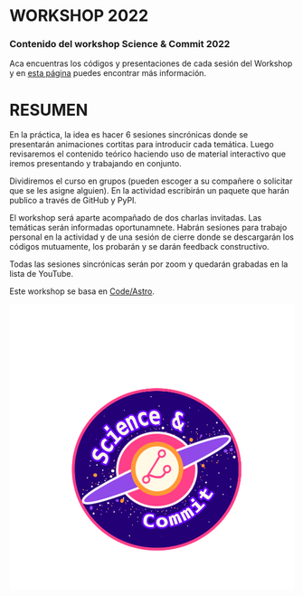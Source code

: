 # WORKSHOP 2022

### Contenido del workshop Science & Commit 2022

Aca encuentras los códigos y presentaciones de cada sesión del Workshop y en [esta página](https://science-and-commit.github.io) puedes encontrar más información.


# RESUMEN

En la práctica, la idea es hacer 6 sesiones sincrónicas donde se presentarán animaciones cortitas para introducir cada temática. Luego revisaremos el contenido teórico haciendo uso de material interactivo que iremos presentando y trabajando en conjunto.

Dividiremos el curso en grupos (pueden escoger a su compañere o solicitar que se les asigne alguien). En la actividad escribirán un paquete que harán publico a través de GitHub y PyPI.

El workshop será aparte acompañado de dos charlas invitadas. Las temáticas serán informadas oportunamnete. Habrán sesiones para trabajo personal en la actividad y de una sesión de cierre donde se descargarán los códigos mutuamente, los probarán y se darán feedback constructivo.

Todas las sesiones sincrónicas serán por zoom y quedarán grabadas en la lista de YouTube.

Este workshop se basa en [Code/Astro](https://github.com/semaphoreP/codeastro).

![Logo](https://raw.githubusercontent.com/Science-and-Commit/Workshop_2022/main/General_Information/Pictures/logo_redondo.png?token=GHSAT0AAAAAABP2KYCTHM4RCTJCBUDAQHOCYQHCHGQ)
